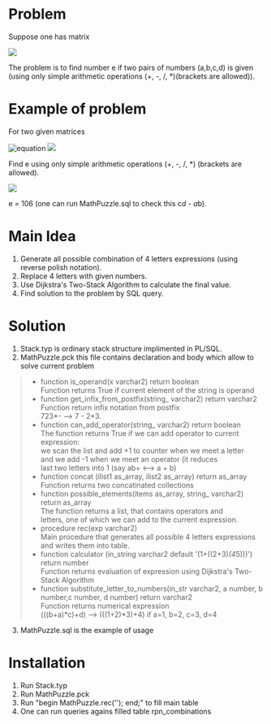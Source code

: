 # Problem

Suppose one has matrix  

![](https://latex.codecogs.com/gif.latex?\begin{pmatrix}&space;a&space;&&space;&&space;b\\&space;&&space;e&space;&&space;\\&space;c&space;&&space;&&space;d&space;\end{pmatrix})

The problem is to find number e if two pairs of numbers (a,b,c,d) is given (using only simple arithmetic operations (+, -, /, *)(brackets are allowed)).  

# Example of problem

For two given matrices

![equation](http://www.sciweavers.org/upload/Tex2Img_1568652380/render.png) ![](http://www.sciweavers.org/upload/Tex2Img_1568652347/render.png)

Find e using only simple arithmetic operations (+, -, /, *) (brackets are allowed).

![](http://www.sciweavers.org/upload/Tex2Img_1568808704/render.png)

e = 106 (one can run MathPuzzle.sql to check this c*d - a*b).

# Main Idea

1. Generate all possible combination of 4 letters expressions (using reverse polish notation).  
2. Replace 4 letters with given numbers.  
3. Use Dijkstra's Two-Stack Algorithm to calculate the final value.  
4. Find solution to the problem by SQL query.  

# Solution

1. Stack.typ is ordinary stack structure implimented in PL/SQL.  
2. MathPuzzle.pck this file contains declaration and body which allow to solve current problem  
  >* function is_operand(x varchar2) return boolean  
  >  Function returns True if current element of the string is operand  
  >* function get_infix_from_postfix(string_ varchar2) return varchar2  
  >  Function return infix notation from postfix  
  >  723*- --> 7 - 2*3.  
  >* function can_add_operator(string_ varchar2) return boolean  
  >  The function returns True if we can add operator to current expression:  
  >    we scan the list and add +1 to counter when we meet a letter  
  >    and we add -1 when we meet an operator (it reduces  
  >    last two letters into 1 (say ab+ <--> a + b)  
  >* function concat (ilist1 as_array, ilist2 as_array) return as_array  
  >  Function returns two concatinated collections  
  >* function possible_elements(items as_array, string_ varchar2) return as_array  
  >  The function returns a list, that contains operators and  
  >    letters, one of which we can add to the current expression.  
  >* procedure rec(exp varchar2)  
  >  Main procedure that generates all possible 4 letters expressions and writes them into table.  
  >* function calculator (in_string varchar2 default '(1+((2+3)*(4*5)))') return number  
  >  Function returns evaluation of expression using Dijkstra's Two-Stack Algorithm 
  >* function substitute_letter_to_numbers(in_str varchar2, a number, b number,c number, d number) return varchar2   
  >  Function returns numerical expression  
  >   (((b+a)*c)+d) --> (((1+2)*3)+4) if a=1, b=2, c=3, d=4  
3. MathPuzzle.sql is the example of usage

# Installation 

1. Run Stack.typ
2. Run MathPuzzle.pck
3. Run "begin MathPuzzle.rec(''); end;" to fill main table
4. One can run queries agains filled table rpn_combinations
